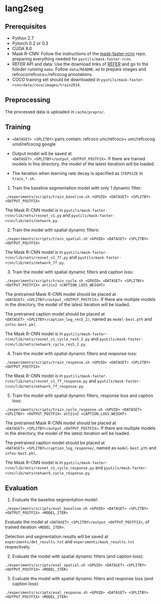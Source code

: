 # lang2seg

## Prerequisites
* Python 2.7
* Pytorch 0.2 or 0.3
* CUDA 8.0
* Mask R-CNN: Follow the instructions of the [mask-faster-rcnn](https://github.com/lichengunc/mask-faster-rcnn) repo, preparing everything needed for `pyutils/mask-faster-rcnn`.
* REFER API and data: Use the download links of [REFER](https://github.com/lichengunc/refer) and go to the foloder running `make`. Follow `data/README.md` to prepare images and refcoco/refcoco+/refcocog annotations.
* COCO training set should be downloaded in `pyutils/mask-faster-rcnn/data/coco/images/train2014`.

## Preprocessing
The processed data is uploaded in `cache/prepro/`.

## Training

* `<DATASET> <SPLITBY>` pairs contain: refcoco unc/refcoco+ unc/refcocog umd/refcocog google

* Output model will be saved at `<DATASET>_<SPLITBY>/output_<OUTPUT_POSTFIX>`. If there are trained models in this directory, the model of the latest iteratioin will be loaded.

* The iteration when learning rate decay is specified as `STEPSIZE` in `train_*.sh`.

1. Train the baseline segmentation model with only 1 dynamic filter:
```
./experiments/scripts/train_baseline.sh <GPUID> <DATASET> <SPLITBY> <OUTPUT_POSTFIX>
```
The Mask R-CNN model is in `pyutils/mask-faster-rcnn/lib/nets/resnet_v1.py` and `pyutils/mask-faster-rcnn/lib/nets/network.py`.

2. Train the model with spatial dynamic filters:
```
./experiments/scripts/train_spatial.sh <GPUID> <DATASET> <SPLITBY> <OUTPUT_POSTFIX>
```
The Mask R-CNN model is in `pyutils/mask-faster-rcnn/lib/nets/resnet_v1_7f.py` and `pyutils/mask-faster-rcnn/lib/nets/network_7f.py`.

3. Train the model with spatial dynamic filters and caption loss:
```
./experiments/scripts/train_cycle.sh <GPUID> <DATASET> <SPLITBY> <OUTPUT_POSTFIX> att2in2 <CAPTION_LOSS_WEIGHT>
```
The pretrained Mask R-CNN model should be placed at `<DATASET>_<SPLITBY>/output_<OUTPUT_POSTFIX>`. If there are multiple models in the directory, the model of the latest iteration will be loaded.

The pretrained caption model should be placed at `<DATASET>_<SPLITBY>/caption_log_res5_2/`, named as `model-best.pth` and `infos-best.pkl`.

The Mask R-CNN model is in `pyutils/mask-faster-rcnn/lib/nets/resnet_v1_cycle_res5_2.py` and `pyutils/mask-faster-rcnn/lib/nets/network_cycle_res5_2.py`.

4. Train the model with spatial dynamic filters and response loss:
```
./experiments/scripts/train_response.sh <GPUID> <DATASET> <SPLITBY> <OUTPUT_POSTFIX>
```
The Mask R-CNN model is in `pyutils/mask-faster-rcnn/lib/nets/resnet_v1_7f_response.py` and `pyutils/mask-faster-rcnn/lib/nets/network_7f_response.py`.

5. Train the model with spatial dynamic filters, response loss and caption loss:
```
./experiments/scripts/train_cycle_response.sh <GPUID> <DATASET> <SPLITBY> <OUTPUT_POSTFIX> att2in2 <CAPTION_LOSS_WEIGHT>
```
The pretrained Mask R-CNN model should be placed at `<DATASET>_<SPLITBY>/output_<OUTPUT_POSTFIX>`. If there are multiple models in the directory, the model of the latest iteration will be loaded.

The pretrained caption model should be placed at `<DATASET>_<SPLITBY>/caption_log_response/`, named as `model-best.pth` and `infos-best.pkl`.

The Mask R-CNN model is in `pyutils/mask-faster-rcnn/lib/nets/resnet_v1_cycle_response.py` and `pyutils/mask-faster-rcnn/lib/nets/network_cycle_response.py`.

## Evaluation
1. Evaluate the baseline segmentation model:
```
./experiments/scripts/eval_baseline.sh <GPUID> <DATASET> <SPLITBY> <OUTPUT_POSTFIX> <MODEL_ITER>
```
Evaluate the model at `<DATASET>_<SPLITBY>/output_<OUTPUT_POSTFIX>`, of trained iteration `<MODEL_ITER>`.

Detection and segmentation results will be saved at `experiments/det_results.txt` and `experiments/mask_results.txt` respectively.

2. Evaluate the model with spatial dynamic filters (and caption loss):
```
./experiments/scripts/eval_spatial.sh <GPUID> <DATASET> <SPLITBY> <OUTPUT_POSTFIX> <MODEL_ITER>
```

3. Evaluate the model with spatial dynamic filters and response loss (and caption loss):
```
./experiments/scripts/eval_response.sh <GPUID> <DATASET> <SPLITBY> <OUTPUT_POSTFIX> <MODEL_ITER>
```
